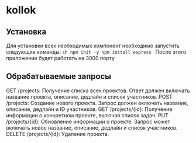 # kollok

## Установка
Для установки всех необходимых компонент необходимо запустить следующие команды:
``sh
npm init -y
npm install express
``
После этого приложение будет работать на 3000 порту

## Обрабатываемые запросы
GET /projects: Получение списка всех проектов. Ответ должен включать название проекта, описание, дедлайн и список участников.
POST /projects: Создание нового проекта. Запрос должен включать название, описание, дедлайн и ID участников.
GET /projects/{id}: Получение информации о конкретном проекте, включая список задач.
PUT /projects/{id}: Обновление информации о проекте. Запрос может включать новое название, описание, дедлайн и список участников.
DELETE /projects/{id}: Удаление проекта.
